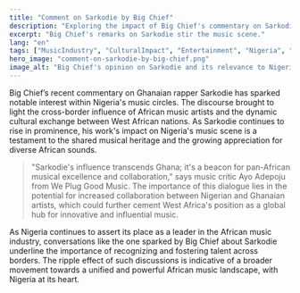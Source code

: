 ```yaml
---
title: "Comment on Sarkodie by Big Chief"
description: "Exploring the impact of Big Chief's commentary on Sarkodie for Nigeria's music industry."
excerpt: "Big Chief's remarks on Sarkodie stir the music scene."
lang: "en"
tags: ["MusicIndustry", "CulturalImpact", "Entertainment", "Nigeria", "Sarkodie"]
hero_image: "comment-on-sarkodie-by-big-chief.png"
image_alt: "Big Chief's opinion on Sarkodie and its relevance to Nigeria"
---
```


Big Chief’s recent commentary on Ghanaian rapper Sarkodie has sparked notable interest within Nigeria's music circles. The discourse brought to light the cross-border influence of African music artists and the dynamic cultural exchange between West African nations. As Sarkodie continues to rise in prominence, his work's impact on Nigeria's music scene is a testament to the shared musical heritage and the growing appreciation for diverse African sounds.

> "Sarkodie's influence transcends Ghana; it's a beacon for pan-African musical excellence and collaboration," says music critic Ayo Adepoju from We Plug Good Music. The importance of this dialogue lies in the potential for increased collaboration between Nigerian and Ghanaian artists, which could further cement West Africa's position as a global hub for innovative and influential music.

As Nigeria continues to assert its place as a leader in the African music industry, conversations like the one sparked by Big Chief about Sarkodie underline the importance of recognizing and fostering talent across borders. The ripple effect of such discussions is indicative of a broader movement towards a unified and powerful African music landscape, with Nigeria at its heart.